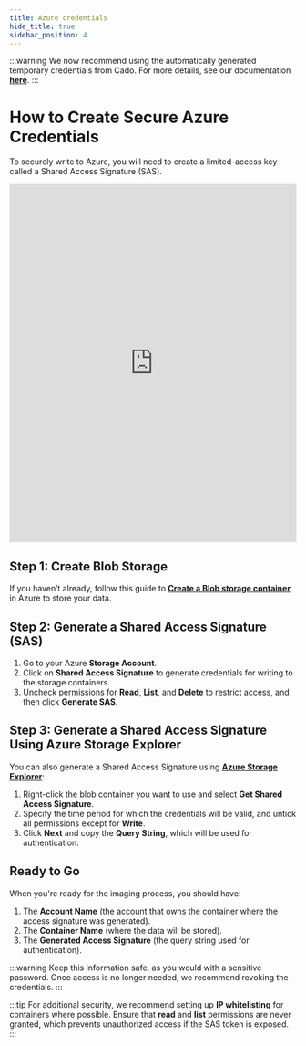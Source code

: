 ```yaml
---
title: Azure credentials
hide_title: true
sidebar_position: 4
---
```


:::warning
We now recommend using the automatically generated temporary credentials from Cado. For more details, see our documentation **[here](deploy#deploy-through-cado-response-platform)**.
:::

# How to Create Secure Azure Credentials

To securely write to Azure, you will need to create a limited-access key called a Shared Access Signature (SAS).

<iframe width="100%" height="628" src="https://www.youtube.com/embed/FQoAnYVPRLo" title="YouTube video player" frameborder="0" allowfullscreen></iframe>

## Step 1: Create Blob Storage

If you haven’t already, follow this guide to **[Create a Blob storage container](https://docs.microsoft.com/en-us/azure/storage/blobs/storage-quickstart-blobs-portal)** in Azure to store your data.

## Step 2: Generate a Shared Access Signature (SAS)

1. Go to your Azure **Storage Account**.
2. Click on **Shared Access Signature** to generate credentials for writing to the storage containers.
3. Uncheck permissions for **Read**, **List**, and **Delete** to restrict access, and then click **Generate SAS**.

## Step 3: Generate a Shared Access Signature Using Azure Storage Explorer

You can also generate a Shared Access Signature using **[Azure Storage Explorer](https://azure.microsoft.com/en-us/features/storage-explorer/)**:

1. Right-click the blob container you want to use and select **Get Shared Access Signature**.
2. Specify the time period for which the credentials will be valid, and untick all permissions except for **Write**.
3. Click **Next** and copy the **Query String**, which will be used for authentication.

## Ready to Go

When you're ready for the imaging process, you should have:

1. The **Account Name** (the account that owns the container where the access signature was generated).
2. The **Container Name** (where the data will be stored).
3. The **Generated Access Signature** (the query string used for authentication).

:::warning
Keep this information safe, as you would with a sensitive password. Once access is no longer needed, we recommend revoking the credentials.
:::

:::tip
For additional security, we recommend setting up **IP whitelisting** for containers where possible. Ensure that **read** and **list** permissions are never granted, which prevents unauthorized access if the SAS token is exposed.
:::